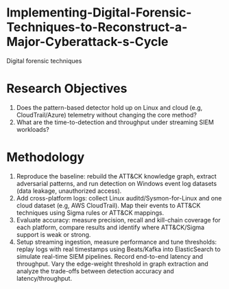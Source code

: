 # Implementing-Digital-Forensic-Techniques-to-Reconstruct-a-Major-Cyberattack-s-Cycle
Digital forensic techniques 
# Research Objectives
1. Does the pattern-based detector hold up on Linux and cloud (e.g, CloudTrail/Azure) telemetry without changing the core method?
2. What are the time-to-detection and throughput under streaming SIEM workloads?
# Methodology
1. Reproduce the baseline: rebuild the ATT&CK knowledge graph, extract adversarial patterns, and run detection on Windows event log datasets (data leakage, unauthorized access).
2. Add cross-platform logs: collect Linux auditd/Sysmon-for-Linux and one cloud dataset (e.g, AWS CloudTrail). Map their events to ATT&CK techniques using Sigma rules or ATT&CK mappings.
3. Evaluate accuracy: measure precision, recall and kill-chain coverage for each platform, compare results and identify where ATT&CK/Sigma support is weak or strong.
4. Setup streaming ingestion, measure performance and tune thresholds: replay logs with real timestamps using Beats/Kafka into ElasticSearch to simulate real-time SIEM pipelines. Record end-to-end latency and throughput. Vary the edge-weight threshold in graph extraction and analyze the trade-offs between detection accuracy and latency/throughput.

